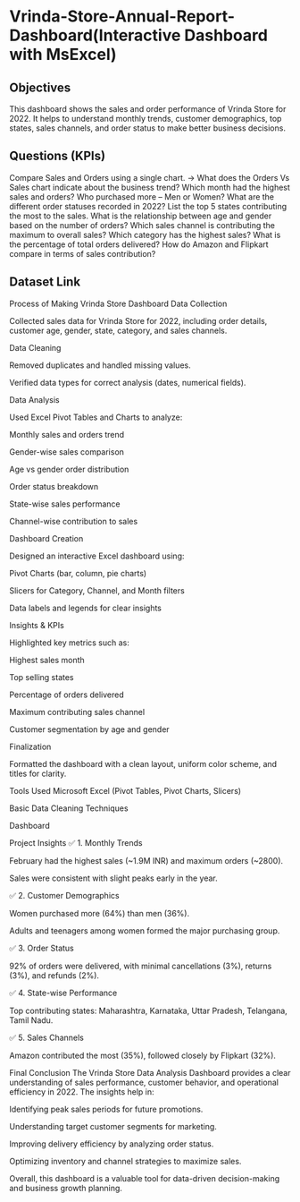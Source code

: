 # Vrinda-Store-Annual-Report-Dashboard(Interactive Dashboard with MsExcel)
## Objectives
This dashboard shows the sales and order performance of Vrinda Store for 2022. It helps to understand monthly trends, customer demographics, top states, sales channels, and order status to make better business decisions.

## Questions (KPIs)
Compare Sales and Orders using a single chart.
→ What does the Orders Vs Sales chart indicate about the business trend?
Which month had the highest sales and orders?
Who purchased more – Men or Women?
What are the different order statuses recorded in 2022?
List the top 5 states contributing the most to the sales.
What is the relationship between age and gender based on the number of orders?
Which sales channel is contributing the maximum to overall sales?
Which category has the highest sales?
What is the percentage of total orders delivered?
How do Amazon and Flipkart compare in terms of sales contribution?

## Dataset Link


Process of Making Vrinda Store Dashboard
Data Collection

Collected sales data for Vrinda Store for 2022, including order details, customer age, gender, state, category, and sales channels.

Data Cleaning

Removed duplicates and handled missing values.

Verified data types for correct analysis (dates, numerical fields).

Data Analysis

Used Excel Pivot Tables and Charts to analyze:

Monthly sales and orders trend

Gender-wise sales comparison

Age vs gender order distribution

Order status breakdown

State-wise sales performance

Channel-wise contribution to sales

Dashboard Creation

Designed an interactive Excel dashboard using:

Pivot Charts (bar, column, pie charts)

Slicers for Category, Channel, and Month filters

Data labels and legends for clear insights

Insights & KPIs

Highlighted key metrics such as:

Highest sales month

Top selling states

Percentage of orders delivered

Maximum contributing sales channel

Customer segmentation by age and gender

Finalization

Formatted the dashboard with a clean layout, uniform color scheme, and titles for clarity.

Tools Used
Microsoft Excel (Pivot Tables, Pivot Charts, Slicers)

Basic Data Cleaning Techniques

Dashboard

Project Insights
✅ 1. Monthly Trends

February had the highest sales (~1.9M INR) and maximum orders (~2800).

Sales were consistent with slight peaks early in the year.

✅ 2. Customer Demographics

Women purchased more (64%) than men (36%).

Adults and teenagers among women formed the major purchasing group.

✅ 3. Order Status

92% of orders were delivered, with minimal cancellations (3%), returns (3%), and refunds (2%).

✅ 4. State-wise Performance

Top contributing states: Maharashtra, Karnataka, Uttar Pradesh, Telangana, Tamil Nadu.

✅ 5. Sales Channels

Amazon contributed the most (35%), followed closely by Flipkart (32%).

Final Conclusion
The Vrinda Store Data Analysis Dashboard provides a clear understanding of sales performance, customer behavior, and operational efficiency in 2022. The insights help in:

Identifying peak sales periods for future promotions.

Understanding target customer segments for marketing.

Improving delivery efficiency by analyzing order status.

Optimizing inventory and channel strategies to maximize sales.

Overall, this dashboard is a valuable tool for data-driven decision-making and business growth planning.
